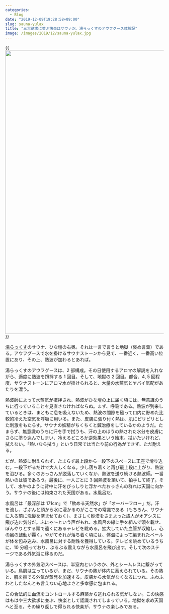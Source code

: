 ```yaml
---
categories:
  - Blog
date: "2019-12-09T19:28:58+09:00"
slug: sauna-yulax
title: "三大欲求に並ぶ快楽はサウナだ。湯らっくすのアウフグース体験記"
image: /images/2019/12/sauna-yulax.jpg
---
```


{{<img alt="" src="/images/2019/12/sauna-yulax.jpg" width="1200" height="900">}}

[湯らっくす](https://www.yulax.info/)のサウナ、ひな壇の右奥。それは一言で言うと地獄（褒め言葉）である。アウフグースで水を掛けるサウナストーンから見て、一番近く、一番高い位置にあり、その上、熱波が加わるとあれば。

湯らっくすのアウフグースは、2 部構成。その日使用するアロマの解説を入れながら、適度に熱波を撹拌する 1 回目。そして、地獄の 2 回目。都合、4, 5 回程度、サウナストーンにアロマ水が掛けられると、大量の水蒸気とヤバイ気配があたりを漂う。

熱波師によって水蒸気が撹拌され、熱波がひな壇の上に届く頃には、無意識のうちに行っていることを見直さなければならぬ。まず、呼吸である。熱波が到来しているときは、まともに息を吸えないため、熱波の間隙を縫って口内に貯めた比較的冷えた空気を呼吸に用いる。また、皮膚に張り付く熱は、肌にピリピリとした刺激をもたらす。サウナの妖精がちくちくと鍼治療をしているかのようだ。たまらず、無意識のうちに汗を手で拭うも、汗の上のほうの熱された水分を皮膚にさらに塗り込んでしまい、冷えるどころか逆効果という始末。拭いたいけれど、拭えない。「熱いなら拭う」という日常では当たり前の行為ができず、ただ耐える。

だが、熱波に耐えられず、たまらず最上段から一段下のスペースに正座で滑り込む。一段下がるだけで大人しくなる。少し落ち着くと再び最上段に上がり、熱波を浴びる。多くのおっさんが脱落していくなか、熱波を送り続ける熱波師。一番熱いのは彼であろう。最後に、一人ごとに 3 回熱波を頂いて、拍手して終了。そして、水牛のように背中に汗をびっしりと浮かべたおっさんの群れは天国に向かう。サウナの後には約束された天国がある。水風呂だ。

水風呂は「最深部は 171cm」で「飲める天然水」が「オーバーフロー」だ。汗を流し、ざぷんと頭から水に浸かるのがここでの常識である（もちろん、サウナに入る前に洗髪を済ませておく）。まさしく砂漠をさまよった旅人がオアシスに飛び込む気分だ。ふにゃ〜という声がもれ、水風呂の縁に手を組んで頭を載せ、ぼんやりとする頭で遠くにあるテレビを眺める。拡大していた血管が収縮し、心の臓の鼓動が轟く。やがてそれが落ち着く頃には、体温によって編まれたベールが体を包み込み、水風呂に対する耐性を獲得している。テレビを眺めているうちに、10 分経っており、ぶるぶる震えながら水風呂を飛び出す。そして次のステージである外気浴に移るのだ。

湯らっくすの外気浴スペースは、半室内というのか、外とシームレスに繋がっている。鳥肌は立っているが、まだ、サウナの熱が体内に蓄えられている。その熱と、肌を撫でる外気が蒸発を加速する。皮膚から水気がなくなるにつれ、ふわふわとしたなんとも言えない心地よさと多幸感に包まれる。

この合法的に血流をコントロールする麻薬から逃れられる気がしない。この快感はもはや三大欲求に並ぶ、快楽として認識されてしまっている。地獄を求め天国へと至る。その繰り返しで得られる快楽が、サウナの楽しみである。
